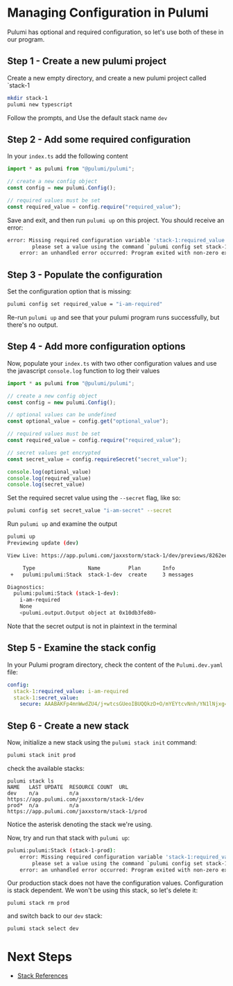 # Managing Configuration in Pulumi

Pulumi has optional and required configuration, so let's use both of these in our program.

## Step 1 - Create a new pulumi project

Create a new empty directory, and create a new pulumi project called `stack-1

```bash
mkdir stack-1
pulumi new typescript
```

Follow the prompts, and Use the default stack name `dev`

## Step 2 - Add some required configuration

In your `index.ts` add the following content

```typescript
import * as pulumi from "@pulumi/pulumi";

// create a new config object
const config = new pulumi.Config();

// required values must be set
const required_value = config.require("required_value");
```

Save and exit, and then run `pulumi up` on this project. You should receive an error:

```bash
error: Missing required configuration variable 'stack-1:required_value'
        please set a value using the command `pulumi config set stack-1:required_value <value>`
    error: an unhandled error occurred: Program exited with non-zero exit code: 1
```

## Step 3 - Populate the configuration

Set the configuration option that is missing:

```bash
pulumi config set required_value = "i-am-required"
```

Re-run `pulumi up` and see that your pulumi program runs successfully, but there's no output.

## Step 4 - Add more configuration options

Now, populate your `index.ts` with two other configuration values and use the javascript `console.log` function to log their values

```typescript
import * as pulumi from "@pulumi/pulumi";

// create a new config object
const config = new pulumi.Config();

// optional values can be undefined
const optional_value = config.get("optional_value");

// required values must be set
const required_value = config.require("required_value");

// secret values get encrypted
const secret_value = config.requireSecret("secret_value");

console.log(optional_value)
console.log(required_value)
console.log(secret_value)
```

Set the required secret value using the `--secret` flag, like so:

```bash
pulumi config set secret_value "i-am-secret" --secret
```

Run `pulumi up` and examine the output

```bash
pulumi up 
Previewing update (dev)

View Live: https://app.pulumi.com/jaxxstorm/stack-1/dev/previews/8262ee83-26f9-4ae4-9378-3f415cf76227

     Type                 Name         Plan       Info
 +   pulumi:pulumi:Stack  stack-1-dev  create     3 messages

Diagnostics:
  pulumi:pulumi:Stack (stack-1-dev):
    i-am-required
    None
    <pulumi.output.Output object at 0x10db3fe80>
```

Note that the secret output is not in plaintext in the terminal

## Step 5 - Examine the stack config

In your Pulumi program directory, check the content of the `Pulumi.dev.yaml` file:

```yaml
config:
  stack-1:required_value: i-am-required
  stack-1:secret_value:
    secure: AAABAKFp4mnWwdZU4/j+wtcsGUeoIBUQQkzD+O/mYEYtcvNnh/YN1lNjxg==
```

## Step 6 - Create a new stack

Now, initialize a new stack using the `pulumi stack init` command:

```bash
pulumi stack init prod
```

check the available stacks:

```
pulumi stack ls
NAME   LAST UPDATE  RESOURCE COUNT  URL
dev    n/a          n/a             https://app.pulumi.com/jaxxstorm/stack-1/dev
prod*  n/a          n/a             https://app.pulumi.com/jaxxstorm/stack-1/prod
```

Notice the asterisk denoting the stack we're using.

Now, try and run that stack with `pulumi up`:

```bash
pulumi:pulumi:Stack (stack-1-prod):
    error: Missing required configuration variable 'stack-1:required_value'
        please set a value using the command `pulumi config set stack-1:required_value <value>`
    error: an unhandled error occurred: Program exited with non-zero exit code: 1
````

Our production stack does not have the configuration values. Configuration is stack dependent. We won't be using this stack, so let's delete it:

```
pulumi stack rm prod
```

and switch back to our `dev` stack:

```bash
pulumi stack select dev
```

# Next Steps

* [Stack References](../lab-03/README.md)
